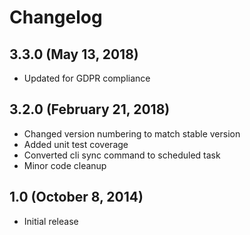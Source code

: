 # Changelog

## 3.3.0 (May 13, 2018)

- Updated for GDPR compliance

## 3.2.0 (February 21, 2018)

- Changed version numbering to match stable version
- Added unit test coverage
- Converted cli sync command to scheduled task
- Minor code cleanup

## 1.0 (October 8, 2014)

- Initial release
